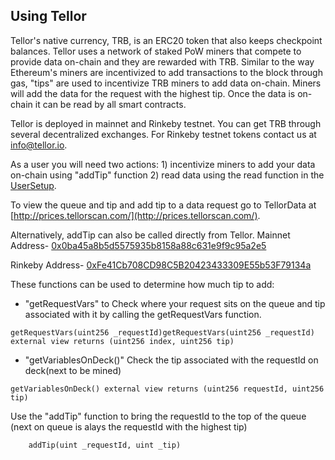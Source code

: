 ## Using Tellor

Tellor's native currency, TRB, is an ERC20 token that also keeps checkpoint balances. Tellor uses a network of staked PoW miners that compete to provide data on-chain and they are rewarded with TRB. Similar to the way Ethereum's miners are incentivized to add transactions to the block through gas, "tips" are used to incentivize TRB miners to add data on-chain. Miners will add the data for the request with the highest tip. Once the data is on-chain it can be read by all smart contracts.

Tellor is deployed in mainnet and Rinkeby testnet. You can get TRB through several decentralized exchanges. For Rinkeby testnet tokens contact us at info@tellor.io.

As a user you will need two actions: 1) incentivize miners to add your data on-chain using "addTip" function 2) read data using the read function in the [UserSetup](./UserSetup.md).

To view the queue and tip and add tip to a data request go to TellorData at [http://prices.tellorscan.com/](http://prices.tellorscan.com/).

Alternatively, addTip can also be called directly from Tellor. 
Mainnet Address- [0x0ba45a8b5d5575935b8158a88c631e9f9c95a2e5](https://etherscan.io/address/0x0ba45a8b5d5575935b8158a88c631e9f9c95a2e5)

Rinkeby Address- [0xFe41Cb708CD98C5B20423433309E55b53F79134a](https://rinkeby.etherscan.io/address/0xFe41Cb708CD98C5B20423433309E55b53F79134a)

These functions can be used to determine how much tip to add:

* "getRequestVars" to Check where your request sits on the queue and tip associated with it by calling the getRequestVars function.

```solidity
getRequestVars(uint256 _requestId)getRequestVars(uint256 _requestId) external view returns (uint256 index, uint256 tip) 
```

* "getVariablesOnDeck()" Check the tip associated with the requestId on deck(next to be mined)

```solidity
getVariablesOnDeck() external view returns (uint256 requestId, uint256 tip)
```

Use the "addTip" function to bring the requestId to the top of the queue (next on queue is alays the requestId with the highest tip)

```solidity
    addTip(uint _requestId, uint _tip)
```


